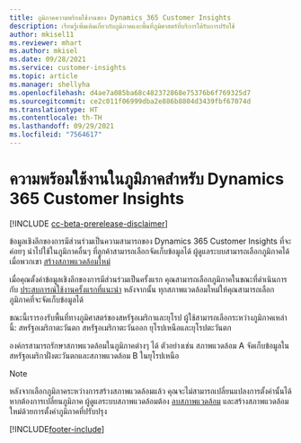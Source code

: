 ```yaml
---
title: ภูมิภาคความพร้อมใช้งานของ Dynamics 365 Customer Insights
description: เรียนรู้เพิ่มเติมเกี่ยวกับภูมิภาคและพื้นที่ภูมิศาสตร์ที่บริการได้รับการปรับใช้
author: mkisel11
ms.reviewer: mhart
ms.author: mkisel
ms.date: 09/28/2021
ms.service: customer-insights
ms.topic: article
ms.manager: shellyha
ms.openlocfilehash: d4ae7a085ba68c482372868e75376b6f769325d7
ms.sourcegitcommit: ce2c011f06999dba2e886b8804d3439fbf67074d
ms.translationtype: HT
ms.contentlocale: th-TH
ms.lasthandoff: 09/29/2021
ms.locfileid: "7564617"
---
```

# <a name="regional-availability-for-dynamics-365-customer-insights"></a>ความพร้อมใช้งานในภูมิภาคสำหรับ Dynamics 365 Customer Insights

[!INCLUDE [cc-beta-prerelease-disclaimer](includes/cc-beta-prerelease-disclaimer.md)]

ข้อมูลเชิงลึกของการมีส่วนร่วมเป็นความสามารถของ Dynamics 365 Customer Insights ที่จะค่อยๆ นำไปใช้ในภูมิภาคอื่นๆ ที่ลูกค้าสามารถเลือกจัดเก็บข้อมูลได้ ผู้ดูแลระบบสามารถเลือกภูมิภาคได้เมื่อพวกเขา [สร้างสภาพแวดล้อมใหม่](manage-environments-workspaces.md#create-an-environment) 

เมื่อคุณตั้งค่าข้อมูลเชิงลึกของการมีส่วนร่วมเป็นครั้งแรก คุณสามารถเลือกภูมิภาคในขณะที่ดำเนินการกับ [ประสบการณ์ใช้งานครั้งแรกที่แนะนำ](quickstart.md) หลังจากนั้น ทุกสภาพแวดล้อมใหม่ให้คุณสามารถเลือกภูมิภาคที่จะจัดเก็บข้อมูลได้

ขณะนี้เรารองรับพื้นที่ทางภูมิศาสตร์ของสหรัฐอเมริกาและยุโรป ผู้ใช้สามารถเลือกระหว่างภูมิภาคเหล่านี้: สหรัฐอเมริกาตะวันตก สหรัฐอเมริกาตะวันออก ยุโรปเหนือและยุโรปตะวันตก

องค์กรสามารถรักษาสภาพแวดล้อมในภูมิภาคต่างๆ ได้ ตัวอย่างเช่น สภาพแวดล้อม A จัดเก็บข้อมูลในสหรัฐอเมริกาฝั่งตะวันตกและสภาพแวดล้อม B ในยุโรปเหนือ

> [!NOTE]
> หลังจากเลือกภูมิภาคระหว่างการสร้างสภาพแวดล้อมแล้ว คุณจะไม่สามารถเปลี่ยนแปลงการตั้งค่านั้นได้ หากต้องการเปลี่ยนภูมิภาค ผู้ดูแลระบบสภาพแวดล้อมต้อง [ลบสภาพแวดล้อม](manage-environments-workspaces.md#delete-an-environment) และสร้างสภาพแวดล้อมใหม่ด้วยการตั้งค่าภูมิภาคที่ปรับปรุง


[!INCLUDE[footer-include](../includes/footer-banner.md)]
